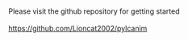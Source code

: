 
<br>Please visit the github repository for getting started</br>
<br>https://github.com/Lioncat2002/pylcanim</br>